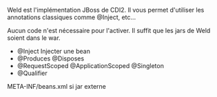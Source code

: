 Weld est l'implémentation JBoss de CDI2. Il vous permet d'utiliser les annotations classiques comme @Inject, etc...

Aucun code n'est nécessaire pour l'activer. Il suffit que les jars de Weld soient dans le war.

- @Inject Injecter une bean
- @Produces @Disposes
- @RequestScoped @ApplicationScoped @Singleton
- @Qualifier

META-INF/beans.xml si jar externe